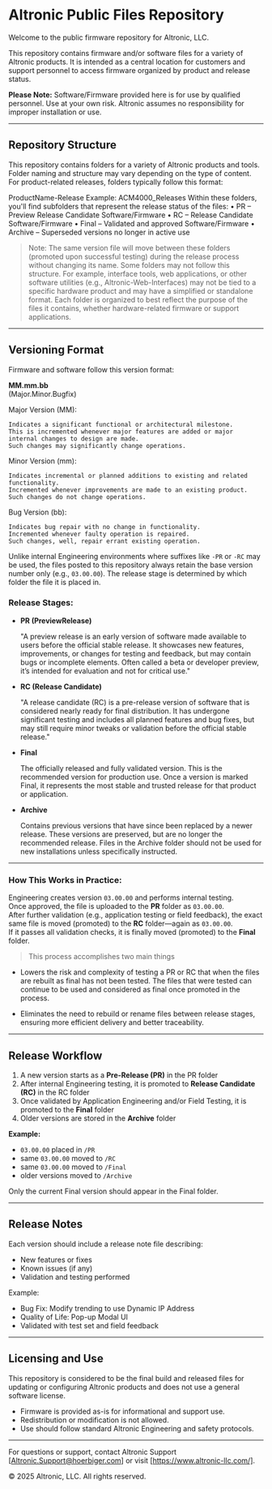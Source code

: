 # Altronic Public Files Repository
 
Welcome to the public firmware repository for Altronic, LLC.
 
This repository contains firmware and/or software files for a variety of Altronic products.
It is intended as a central location for customers and support personnel to access firmware organized by product and release status.
 
**Please Note:** Software/Firmware provided here is for use by qualified personnel. Use at your own risk. Altronic assumes no responsibility for improper installation or use.
 
---
 
## Repository Structure

This repository contains folders for a variety of Altronic products and tools. Folder naming and structure may vary depending on the type of content.
For product-related releases, folders typically follow this format:

ProductName-Release
Example: ACM4000_Releases
Within these folders, you'll find subfolders that represent the release status of the files:
•	PR – Preview Release Candidate Software/Firmware
•	RC – Release Candidate Software/Firmware
•	Final – Validated and approved Software/Firmware
•	Archive – Superseded versions no longer in active use
> Note: The same version file will move between these folders (promoted upon successful testing) during the release process without changing its name.
Some folders may not follow this structure. For example, interface tools, web applications, or other software utilities (e.g., Altronic-Web-Interfaces)
may not be tied to a specific hardware product and may have a simplified or standalone format.
Each folder is organized to best reflect the purpose of the files it contains, whether hardware-related firmware or support applications.
----------------------------------------------------------------------------------------------------------------------------------------------------------
 
## Versioning Format
 
Firmware and software follow this version format:
 
**MM.mm.bb**  
(Major.Minor.Bugfix)

Major Version (MM): 

	Indicates a significant functional or architectural milestone.
	This is incremented whenever major features are added or major internal changes to design are made.
	Such changes may significantly change operations.
	
Minor Version (mm): 

	Indicates incremental or planned additions to existing and related functionality.
	Incremented whenever improvements are made to an existing product.
	Such changes do not change operations.
	
Bug Version (bb): 

	Indicates bug repair with no change in functionality.
	Incremented whenever faulty operation is repaired.
	Such changes, well, repair errant existing operation.

 
Unlike internal Engineering environments where suffixes like `-PR` or `-RC` may be used, the files posted 
to this repository always retain the base version number only (e.g., `03.00.00`). 
The release stage is determined by which folder the file it is placed in.
 
### Release Stages:
 
- **PR (PreviewRelease)**  

 	"A preview release is an early version of software made available to users before the official stable release. 
	It showcases new features, improvements, or changes for testing and feedback, but may contain bugs
	or incomplete elements. Often called a beta or developer preview, it’s intended for evaluation and not for critical use."

 
- **RC (Release Candidate)**  

	"A release candidate (RC) is a pre-release version of software that is considered nearly ready 
	for final distribution. It has undergone significant testing and includes all planned features 
	and bug fixes, but may still require minor tweaks or validation before the official stable release."
 
- **Final**  
	
	The officially released and fully validated version. This is the recommended version for production use. 
	Once a version is marked Final, it represents the most stable and trusted release for that product or application.

- **Archive**  

	Contains previous versions that have since been replaced by a newer release. These versions are preserved, 
	but are no longer the recommended release. Files in the Archive folder should not be used for new installations unless specifically instructed.

---------------------------------------------------------------------------------------------------------------------------------------------------------

### How This Works in Practice:
 
Engineering creates version `03.00.00` and performs internal testing.  
Once approved, the file is uploaded to the **PR** folder as `03.00.00`.  
After further validation (e.g., application testing or field feedback), the exact same file is moved (promoted) to the **RC** folder—again as `03.00.00`.  
If it passes all validation checks, it is finally moved (promoted) to the **Final** folder.
 
> This process accomplishes two main things
-	Lowers the risk and complexity of testing a PR or RC that when the files are rebuilt as final has not been tested. 
	The files that were tested can continue to be used and considered as final once promoted in the process.

-	Eliminates the need to rebuild or rename files between release stages, ensuring more efficient delivery and better traceability. 

 
---------------------------------------------------------------------------------------------------------------------------------------------------------------
 
## Release Workflow
 
1. A new version starts as a **Pre-Release (PR)**  in the PR folder
2. After internal Engineering testing, it is promoted to **Release Candidate (RC)** in the RC folder 
3. Once validated by Application Engineering and/or Field Testing, it is promoted to the **Final** folder  
4. Older versions are stored in the **Archive** folder
 
**Example:**
 - `03.00.00` placed in `/PR`
 - same `03.00.00` moved to `/RC`
 - same `03.00.00` moved to `/Final`
 - older versions moved to `/Archive`
 
Only the current Final version should appear in the Final folder.
 
---------------------------------------------------------------------------------------------------------------------------------------------------------------
 
## Release Notes
 
Each version should include a release note file describing:
 
- New features or fixes
 - Known issues (if any)
 - Validation and testing performed
 
Example:
 
- Bug Fix: Modify trending to use Dynamic IP Address
- Quality of Life: Pop-up Modal UI
- Validated with test set and field feedback
 
----------------------------------------------------------------------------------------------------------------------------------------------------------------
 
## Licensing and Use
 
This repository is considered to be the final build and released files
for updating or configuring Altronic products 
and does not use a general software license.
 
- Firmware is provided as-is for informational and support use.
 - Redistribution or modification is not allowed.
 - Use should follow standard Altronic Engineering and safety protocols.
 
----------------------------------------------------------------------------------------------------------------------------------------------------------------
 
For questions or support, contact Altronic Support [Altronic.Support@hoerbiger.com] or visit [https://www.altronic-llc.com/].
 
© 2025 Altronic, LLC. All rights reserved.
 


